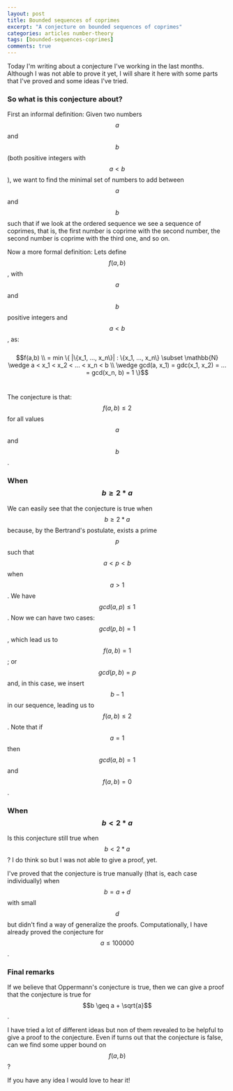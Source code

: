 ```yaml
---
layout: post
title: Bounded sequences of coprimes
excerpt: "A conjecture on bounded sequences of coprimes"
categories: articles number-theory
tags: [bounded-sequences-coprimes]
comments: true
---
```


Today I'm writing about a conjecture I've working in the last months.
Although I was not able to prove it yet, I will share it here with some
parts that I've proved and some ideas I've tried.
<br>

### So what is this conjecture about?

First an informal definition: Given two numbers $$a$$ and $$b$$ (both
positive integers with $$a < b$$), we want to find the minimal set of
numbers to add between $$a$$ and $$b$$ such that if we look at the ordered
sequence we see a sequence of coprimes, that is, the first number is coprime
with the second number, the second number is coprime with the third one,
and so on.

Now a more formal definition: Lets define $$f(a,b)$$, with $$a$$ and $$b$$
positive integers and $$a < b$$, as:
<br><br>
$$f(a,b) \\ = min \{ |\{x_1, ..., x_n\}| : \{x_1, ..., x_n\} \subset \mathbb{N} \wedge a < x_1 < x_2 < ... < x_n < b \\ \wedge gcd(a, x_1) = gdc(x_1, x_2) = ... = gcd(x_n, b) = 1 \}$$<br>

The conjecture is that: $$f(a,b) \leq 2$$ for all values $$a$$ and $$b$$.
<br>

### When $$b \geq 2*a$$

We can easily see that the conjecture is true when $$b \geq 2*a$$ because,
by the Bertrand's postulate, exists a prime $$p$$ such that $$a < p < b$$
when $$a > 1$$. We have $$gcd(a,p) \leq 1$$. Now we can have two cases: $$gcd(p,b) = 1$$
, which lead us to $$f(a,b) = 1$$; or $$gcd(p,b) = p$$ and, in this case, we
insert $$b - 1$$ in our sequence, leading us to $$f(a,b) \leq 2$$. Note that
if $$a = 1$$ then $$gcd(a,b) = 1$$ and $$f(a,b) = 0$$.
<br>

### When $$b < 2*a$$

Is this conjecture still true when $$b < 2*a$$? I do think so but I was not
able to give a proof, yet.

I've proved that the conjecture is true manually (that is, each case individually)
when $$b = a + d$$ with small $$d$$ but didn't find a way of generalize the proofs.
Computationally, I have already proved the conjecture for $$a \leq 100 000$$.
<br>

### Final remarks

If we believe that Oppermann's conjecture is true, then we can give a proof that
the conjecture is true for $$b \geq a + \sqrt{a}$$.

I have tried a lot of different ideas but non of them revealed to be helpful
to give a proof to the conjecture. Even if turns out that the conjecture is false,
can we find some upper bound on $$f(a,b)$$?

If you have any idea I would love to hear it!

